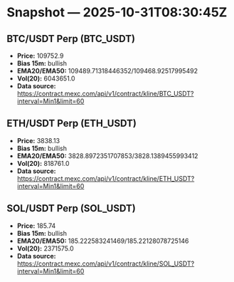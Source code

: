 # Snapshot — 2025-10-31T08:30:45Z

## BTC/USDT Perp (BTC_USDT)
- **Price:** 109752.9
- **Bias 15m:** bullish
- **EMA20/EMA50:** 109489.71318446352/109468.92517995492
- **Vol(20):** 6043651.0
- **Data source:** https://contract.mexc.com/api/v1/contract/kline/BTC_USDT?interval=Min1&limit=60

## ETH/USDT Perp (ETH_USDT)
- **Price:** 3838.13
- **Bias 15m:** bullish
- **EMA20/EMA50:** 3828.8972351707853/3828.1389455993412
- **Vol(20):** 818761.0
- **Data source:** https://contract.mexc.com/api/v1/contract/kline/ETH_USDT?interval=Min1&limit=60

## SOL/USDT Perp (SOL_USDT)
- **Price:** 185.74
- **Bias 15m:** bullish
- **EMA20/EMA50:** 185.222583241469/185.22128078725146
- **Vol(20):** 2371575.0
- **Data source:** https://contract.mexc.com/api/v1/contract/kline/SOL_USDT?interval=Min1&limit=60
